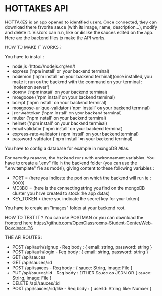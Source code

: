 # HOTTAKES API

HOTTAKES is an app opened to identified users. Once connected, they can download there favorite sauce (with its image, name, description...), modify and delete it. 
Visitors can run, like or dislike the sauces edited on the app.
Here are the backend files to make the API works.

HOW TO MAKE IT WORKS ?

You have to install :
- node.js (https://nodejs.org/en/)
- express ('npm install' on your backend terminal)
- nodemon ('npm install' on your backend terminal)(once installed, you make it run on the backend with the command on your terminal : 'nodemon server')
- dotenv ('npm install' on your backend terminal)
- mongoose ('npm install' on your backend terminal)
- bcrypt ('npm install' on your backend terminal)
- mongoose-unique-validator ('npm install' on your backend terminal)
- jsonwebtoken ('npm install' on your backend terminal)
- multer ('npm install' on your backend terminal)
- helmet ('npm install' on your backend terminal)
- email validator ('npm install' on your backend terminal)
- express-rate-validator ('npm install' on your backend terminal)
- password-validator ('npm install' on your backend terminal)

You have to config a database for example in mongoDB Atlas.

For security reasons, the backend runs with environnement variables.
You have to create a ".env" file in the backend folder (you can use the ".env.template" file as model), giving content to these following variables :
- PORT = (here you indicate the port on which the backend will run ie : 3000)
- MDBBC = (here is the connecting string you find on the mongoDB cluster you have created to stock the app datas)
- KEY_TOKEN = (here you indicate the secret key for your token)

You have to create an "images" folder at your backend root.

HOW TO TEST IT ?
You can use POSTMAN or you can download the frontend here https://github.com/OpenClassrooms-Student-Center/Web-Developer-P6

THE API ROUTES :
- POST /api/auth/signup
        - Req body : { email: string, password: string }
- POST /api/auth/login
        - Req body : { email: string, password: string }
- GET /api/sauces
- GET /api/sauces/:id
- POST /api/sauces
        - Req body : { sauce: String, image: File }
- PUT /api/sauces/:id
        - Req body : EITHER Sauce as JSON OR { sauce: String, image: File }
- DELETE /api/sauces/:id
- POST /api/sauces/:id/like
        - Req body : { userId: String, like: Number }

